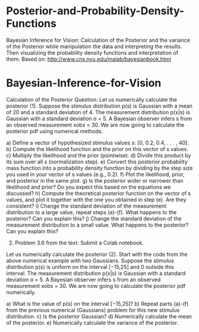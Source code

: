 # Posterior-and-Probability-Density-Functions
Bayesian Inference for Vision: Calculation of the Posterior and the variance of the Posterior while manipulation the data and interpreting the results. Then visualizing the probability density functions and interpretation of them.
Based on: http://www.cns.nyu.edu/malab/bayesianbook.html
# Bayesian-Inference-for-Vision
Calculation of the Posterior
Question:
Let us numerically calculate the posterior (1). Suppose the stimulus distribution p(s) is Gaussian with a mean of 20 and a standard deviation of 4. The measurement distribution p(x|s) is Gaussian with a standard deviation σ = 5. A Bayesian observer infers s from an observed measurement xobs = 30. We are now going to calculate the posterior pdf using numerical methods.

a) Define a vector of hypothesized stimulus values s: [0, 0.2, 0.4, . . . , 40].
b) Compute the likelihood function and the prior on this vector of s values.
c) Multiply the likelihood and the prior (pointwise).
d) Divide this product by its sum over all s (normalization step).
e) Convert this posterior probability mass function into a probability density function by dividing by the step size you used in your vector of s values (e.g., 0.2).
f) Plot the likelihood, prior, and posterior in the same plot.
g) Is the posterior wider or narrower than likelihood and prior? Do you expect this based on the equations we discussed?
h) Compute the theoretical posterior function on the vector of s values, and plot it together with the one you obtained in step (e). Are they consistent?
i) Change the standard deviation of the measurement distribution to a large value, repeat steps (a)-(f). What happens to the posterior? Can you explain this?
j) Change the standard deviation of the measurement distribution to a small value. What happens to the posterior? Can you explain this?

2) Problem 3.6 from the text: Submit a Colab notebook.

Let us numerically calculate the posterior (2). Start with the code from the above numerical example with two Gaussians. Suppose the stimulus distribution p(s) is uniform on the interval [−15,25] and 0 outside this interval. The measurement distribution p(x|s) is Gaussian with a standard deviation σ = 5. A Bayesian observer infers s from an observed measurement xobs = 30. We are now going to calculate the posterior pdf numerically.

a) What is the value of p(s) on the interval [−15,25]?
b) Repeat parts (a)-(f) from the previous numerical (Gaussians) problem for this new stimulus distribution.
c) Is the posterior Gaussian?
d) Numerically calculate the mean of the posterior.
e) Numerically calculate the variance of the posterior.
